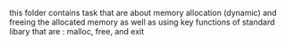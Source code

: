 this folder contains task that are about memory allocation (dynamic) and
freeing the allocated memory as well as using key functions of standard libary
that are : malloc, free, and exit